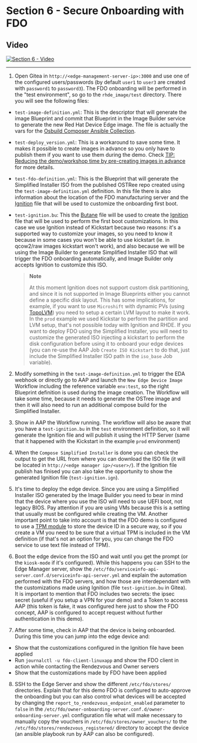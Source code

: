 # Section 6 - Secure Onboarding with FDO

## Video

[![Section 6 - Video](https://img.youtube.com/vi/m1TdoDZRJAI/0.jpg)](https://www.youtube.com/watch?v=m1TdoDZRJAI)

---

1. Open Gitea in `http://<edge-management-server-ip>:3000` and use one of the configured users/passwords (by default `user1` to `user3` are created with `password1` to `password3`). The FDO onboarding will be performed in the "test environment", so go to the `rhde_image/test` directory. There you will see the following files:

* `test-image-definition.yml`: This is the descriptor that will generate the image Blueprint and commit that Blueprint in the Image Builder service to generate the new Red Hat Device Edge image. The file is actually the vars for the [Osbuild Composer Ansible Collection](https://github.com/redhat-cop/infra.osbuild).

* `test-deploy_version.yml`: This is a workaround to save some time. It makes it possible to create images in advance so you only have to publish them if you want to use them during the demo. Check  [TIP: Reducing the demo/workshop time by pre-creating images in advance](s5-system-upgrades.md#tip-reducing-the-demo-time-by-pre-creating-images-in-advance) for more details.

* `test-fdo-definition.yml`: This is the Blueprint that will generate the Simplified Installer ISO from the published OSTRee repo created using the `test-image-definition.yml` definition. In this file there is also information about the location of the FDO manufacturing server and the [Ignition](https://coreos.github.io/ignition/) file that will be used to customize the onboarding first boot.

* `test-ignition.bu`: This the [Butane](https://coreos.github.io/butane/) file will be used to create the [Ignition](https://coreos.github.io/ignition/) file that will be used to perform the first boot customizations. In this case we use Ignition instead of Kickstart because two reasons: it's a supported way to customize your images, so you need to know it because in some cases you won't be able to use kickstart (ie. in qcow2/raw images kickstart won't work), and also because we will be using the Image Builder to generate Simplified Installer ISO that will trigger the FDO onboarding automatically, and Image Builder only accepts Ignition to customize this ISO.

  >**Note**
  >
  > At this moment Ignition does not support custom disk partitioning, and since it is not supported in Image Blueprints either you cannot define a specific disk layout. This has some implications, for example, if you want to use `Microshift` with dynamic PVs (using [TopoLVM](https://github.com/topolvm/topolvm)) you need to setup a certain LVM layout to make it work. In the `prod` example we used Kickstar to perform the partition and LVM setup, that's not possible today with Ignition and RHDE. If you want to deploy FDO using the Simplified Installer, you will need to customize the generated ISO injecting a kickstart to perform the disk configuration before using it to onboard your edge devices (you can re-use the AAP Job `Create ISO Kickstart` to do that, just include the Simplified Installer ISO path in the `iso_base` Job variable). 

2. Modify something in the `test-image-definition.yml` to trigger the EDA webhook or directly go to AAP and launch the `New Edge Device Image` Workflow  including the reference variable `env:test`, so the right Blueprint definition is used during the image creation. The Workflow will take some time, because it needs to generate the OSTree image and then it will also need to run an additional compose build for the Simplified Installer.

3. Show in AAP the Workflow running. The workflow will also be aware that you have a `test-ignition.bu` in the `test` environment definition, so it will generate the Ignition file and will publish it using the HTTP Server (same that it happened with the Kickstart in the example `prod` environment)

4. When the `Compose Simplified Installer` is done you can check the output to get the URL from where you can download the ISO file (it will be located in `http://<edge manager ip>/<user>/`). If the Ignition file publish has finised you can also take the opportunity to show the generated Ignition file (`test-ignition.ign`).

5. It's time to deploy the edge device. Since you are using a Simplified Installer ISO generated by the Image Builder you need to bear in mind that the device where you use the ISO will need to use UEFI boot, not legacy BIOS. Pay attention if you are using VMs because this is a setting that usually must be configured while creating the VM. Another important point to take into account is that the FDO demo is configured to use a [TPM module](https://en.wikipedia.org/wiki/Trusted_Platform_Module) to store the device ID in a secure way, so if you create a VM you need to be sure that a virtual TPM is included in the VM definition (if that's not an option for you, you can change the FDO service to use text file instead of TPM).

6. Boot the edge device from the ISO and wait until you get the prompt (or the `kiosk-mode` if it's configured). While this happens you can SSH to the Edge Manager server, show the `/etc/fdo/serviceinfo-api-server.conf.d/serviceinfo-api-server.yml` and explain the automation performed with the FDO servers, and how those are interdependant with the customizations made using Ignition (file `test-ignition.bu` in Gitea). It is important to mention that FDO includes two secrets: the ipsec secret (useful if you setup a VPN for your demo) and a Token to access AAP (this token is fake, it was configured here just to show the FDO concept, AAP is configured to accept request without further authentication in this demo).

7. After some time, check in AAP that the device is being onboarded. During this time you can jump into the edge device and:

* Show that the customizations configured in the Ignition file have been applied
* Run `journalctl -u fdo-client-linuxapp` and show the FDO client in action while contacting the Rendezvous and Owner servers
* Show that the customizations made by FDO have been applied

8. SSH to the Edge Server and show the different `/etc/fdo/stores/` directories. Explain that for this demo FDO is configured to auto-approve the onboarding but you can also control what devices will be accepted by changing the `report_to_rendezvous_endpoint_enabled` parameter to `false` in the `/etc/fdo/owner-onboarding-server.conf.d/owner-onboarding-server.yml` configuration file what will make necessary to manually copy the vouchers in `/etc/fdo/stores/owner_vouchers/` to the `/etc/fdo/stores/rendezvous_registered/` directory to accept the device (an ansible playbook run by AAP can also be configured).






